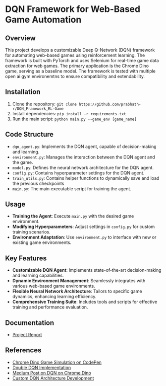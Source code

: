 # DQN Framework for Web-Based Game Automation

## Overview
This project develops a customizable Deep Q-Network (DQN) framework for automating web-based games using reinforcement learning. The framework is built with PyTorch and uses Selenium for real-time game data extraction for web games. The primary application is the Chrome Dino game, serving as a baseline model. The framework is tested with multiple open ai gym environemtns to ensure compatibility and extendability. 

## Installation
1. Clone the repository: `git clone https://github.com/prabhath-r/DQN_Framework_RL-Game`
2. Install dependencies: `pip install -r requirements.txt`
3. Run the main script: `python main.py --game_env [game_name]`

## Code Structure
- `dqn_agent.py`: Implements the DQN agent, capable of decision-making and learning.
- `environment.py`: Manages the interaction between the DQN agent and the game.
- `model.py`: Defines the neural network architecture for the DQN agent.
- `config.py`: Contains hyperparameter settings for the DQN agent.
- `train_utils.py`: Contains helper functions to dynamically save and load the previous checkpoints
- `main.py`: The main executable script for training the agent.

## Usage
- **Training the Agent**: Execute `main.py` with the desired game environment.
- **Modifying Hyperparameters**: Adjust settings in `config.py` for custom training scenarios.
- **Environment Adaptation**: Use `environment.py` to interface with new or existing game environments.

## Key Features
- **Customizable DQN Agent**: Implements state-of-the-art decision-making and learning capabilities.
- **Dynamic Environment Management**: Seamlessly integrates with various web-based game environments.
- **Flexible Neural Network Architecture**: Tailors to specific game dynamics, enhancing learning efficiency.
- **Comprehensive Training Suite**: Includes tools and scripts for effective training and performance evaluation.

## Documentation
- [Project Report](lhttps://drive.google.com/file/d/1w6oYCdXDG5010LkHaduZOur9Gla2Q5Tl/view?usp=sharing)

## References
- [Chrome Dino Game Simulation on CodePen](https://codepen.io/MysticReborn/pen/rygqao)
- [Double DQN Implementation](https://luungoc2005.github.io/blog/2020-06-15-chrome-dino-game-reinforcement-learning/)
- [Medium Post on DQN on Chrome Dino](https://medium.com/deelvin-machine-learning/how-to-play-google-chrome-dino-game-using-reinforcement-learning-d5b99a5d7e04)
- [Custom DQN Architecture Development](https://unnatsingh.medium.com/deep-q-network-with-pytorch-d1ca6f40bfda)
